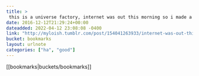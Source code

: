 ```yaml
---
title: > 
 this is a universe factory, internet was out this morning so i made a 5 minute...
date: 2016-12-12T21:29:24+00:00
dateadded: 2022-04-12 23:08:08 -0400
link: "http://myloish.tumblr.com/post/154041263933/internet-was-out-this-morning-so-i-made-a-5-minute"
bucket: bookmarks
layout: urlnote
categories: ["ha", "good"]
--- 
```

 <!-- end excerpt --> 
 [[bookmarks|buckets/bookmarks]]
